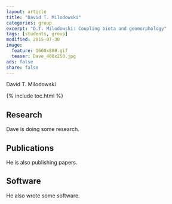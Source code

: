```yaml
---
layout: article
title: "David T. Milodowski"
categories: group
excerpt: "D.T. Milodowski: Coupling biota and geomorphology"
tags: [students, group]
modified: 2015-07-30
image:
  feature: 1600x800.gif
  teaser: Dave_400x250.jpg
ads: false
share: false
---
```


David T. Milodowski

{% include toc.html %}

## Research

Dave is doing some research.

## Publications

He is also publishing papers.

## Software

He also wrote some software.

